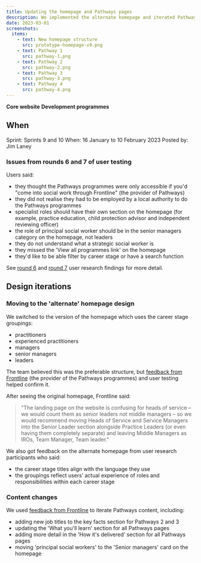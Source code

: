 ```yaml
---
title: Updating the homepage and Pathways pages
description: We implemented the alternate homepage and iterated Pathways content.
date: 2023-03-01
screenshots:
  items:
    - text: New homepage structure
      src: prototype-homepage-v9.png
    - text: Pathway 1
      src: pathway-1.png
    - text: Pathway 2
      src: pathway-2.png
    - text: Pathway 3
      src: pathway-3.png
    - text: Pathway 4
      src: pathway-4.png
---
```


<strong class="govuk-tag govuk-tag--turquoise">Core website</strong>&nbsp;<strong class="govuk-tag govuk-tag--blue">Development programmes</strong>

## When
Sprint: Sprints 9 and 10
When: 16 January to 10 February 2023
Posted by: Jim Laney

### Issues from rounds 6 and 7 of user testing

Users said:

- they thought the Pathways programmes were only accessible if you'd "come into social work through Frontline" (the provider of Pathways)
- they did not realise they had to be employed by a local authority to do the Pathways programmes
- specialist roles should have their own section on the homepage (for example, practice education, child protection advisor and independent reviewing officer)
- the role of principal social worker should be in the senior managers category on the homepage, not leaders
- they do not understand what a strategic social worker is
- they missed the 'View all programmes link' on the homepage
- they'd like to be able filter by career stage or have a search function

See <a href="https://educationgovuk.sharepoint.com.mcas.ms/:p:/r/sites/Vulnerablechildrenandfamiliesportfolio/_layouts/15/Doc.aspx?sourcedoc=%7B35A30A83-E73D-5823-8FE2-46282E225184%7D&file=Beta%20Round%206%20UR%20Findings.pptx&action=edit&mobileredirect=true">round 6</a> and <a href="https://educationgovuk.sharepoint.com.mcas.ms/:p:/r/sites/Vulnerablechildrenandfamiliesportfolio/_layouts/15/Doc.aspx?sourcedoc=%7B268EA749-8599-53D3-7A52-B818762032C9%7D&file=Round%207%20Child%20and%20Family%20Social%20Worker%20Career%20Development%20S%26T.pptx&action=edit&mobileredirect=true">round 7</a> user research findings for more detail.

## Design iterations

### Moving to the 'alternate' homepage design
We switched to the version of the homepage which uses the career stage groupings:

- practitioners
- experienced practitioners
- managers
- senior managers
- leaders

The team believed this was the preferable structure, but <a href="https://educationgovuk.sharepoint.com.mcas.ms/:w:/r/sites/Vulnerablechildrenandfamiliesportfolio/_layouts/15/Doc.aspx?sourcedoc=%7B424E6E26-BB44-5839-BD7D-69C3E7ED94FF%7D&file=Pathways_DfE%20website_updates_01.23.docx&action=default&mobileredirect=true">feedback from Frontline</a> (the provider of the Pathways programmes) and user testing helped confirm it.

After seeing the original homepage, Frontline said:

>"The landing page on the website is confusing for heads of service – we would count them as senior leaders not middle managers – so we would recommend moving Heads of Service and Service Managers into the Senior Leader section alongside Practice Leaders (or even having them completely separate) and leaving Middle Managers as IROs, Team Manager, Team leader."

We also got feedback on the alternate homepage from user research participants who said:

- the career stage titles align with the language they use
- the groupings reflect users’ actual experience of roles and responsibilities within each career stage

### Content changes

We used <a href="https://educationgovuk.sharepoint.com.mcas.ms/:w:/r/sites/Vulnerablechildrenandfamiliesportfolio/_layouts/15/Doc.aspx?sourcedoc=%7B424E6E26-BB44-5839-BD7D-69C3E7ED94FF%7D&file=Pathways_DfE%20website_updates_01.23.docx&action=default&mobileredirect=true">feedback from Frontline</a> to iterate Pathways content, including:

- adding new job titles to the key facts section for Pathways 2 and 3
- updating the 'What you'll learn' section for all Pathways pages
- adding more detail in the 'How it's delivered' section for all Pathways pages
- moving 'principal social workers' to the 'Senior managers' card on the homepage
